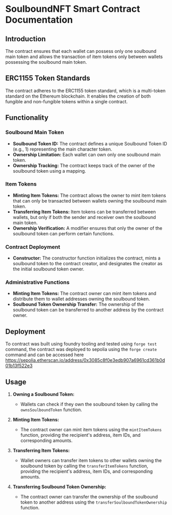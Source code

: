 # SoulboundNFT Smart Contract Documentation

## Introduction

The contract ensures that each wallet can possess only one soulbound main token and allows the transaction of item tokens only between wallets possessing the soulbound main token.

## ERC1155 Token Standards

The contract adheres to the ERC1155 token standard, which is a multi-token standard on the Ethereum blockchain. It enables the creation of both fungible and non-fungible tokens within a single contract.

## Functionality

### Soulbound Main Token

- **Soulbound Token ID:** The contract defines a unique Soulbound Token ID (e.g., 1) representing the main character token.
- **Ownership Limitation:** Each wallet can own only one soulbound main token.
- **Ownership Tracking:** The contract keeps track of the owner of the soulbound token using a mapping.

### Item Tokens

- **Minting Item Tokens:** The contract allows the owner to mint item tokens that can only be transacted between wallets owning the soulbound main token.
- **Transferring Item Tokens:** Item tokens can be transferred between wallets, but only if both the sender and receiver own the soulbound main token.
- **Ownership Verification:** A modifier ensures that only the owner of the soulbound token can perform certain functions.

### Contract Deployment

- **Constructor:** The constructor function initializes the contract, mints a soulbound token to the contract creator, and designates the creator as the initial soulbound token owner.

### Administrative Functions

- **Minting Item Tokens:** The contract owner can mint item tokens and distribute them to wallet addresses owning the soulbound token.
- **Soulbound Token Ownership Transfer:** The ownership of the soulbound token can be transferred to another address by the contract owner.

## Deployment

To contract was built using foundry tooling and tested using `forge test` command, the contract was deployed to sepolia using the `forge create` command and can be accessed here https://sepolia.etherscan.io/address/0x3085c8f0e3edb907a6961cd361b0d01b13f522e3

## Usage

1. **Owning a Soulbound Token:**
   - Wallets can check if they own the soulbound token by calling the `ownsSoulboundToken` function.

2. **Minting Item Tokens:**
   - The contract owner can mint item tokens using the `mintItemTokens` function, providing the recipient's address, item IDs, and corresponding amounts.

3. **Transferring Item Tokens:**
   - Wallet owners can transfer item tokens to other wallets owning the soulbound token by calling the `transferItemTokens` function, providing the recipient's address, item IDs, and corresponding amounts.

4. **Transferring Soulbound Token Ownership:**
   - The contract owner can transfer the ownership of the soulbound token to another address using the `transferSoulboundTokenOwnership` function.
